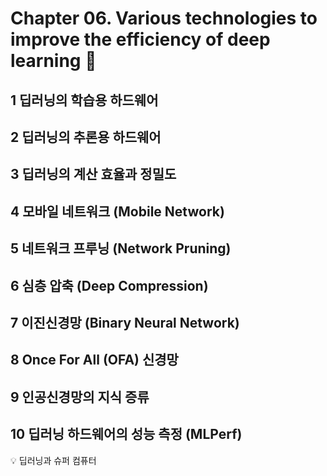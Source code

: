 # Chapter 06. Various technologies to improve the efficiency of deep learning :deciduous_tree:

## 1 딥러닝의 학습용 하드웨어

## 2 딥러닝의 추론용 하드웨어
 
## 3 딥러닝의 계산 효율과 정밀도

## 4 모바일 네트워크 (Mobile Network)

## 5 네트워크 프루닝 (Network Pruning)

## 6 심층 압축 (Deep Compression)

## 7 이진신경망 (Binary Neural Network)

## 8 Once For All (OFA) 신경망

## 9 인공신경망의 지식 증류

## 10 딥러닝 하드웨어의 성능 측정 (MLPerf)

:bulb: 딥러닝과 슈퍼 컴퓨터
